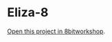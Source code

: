 Eliza-8
=====

[Open this project in 8bitworkshop](http://8bitworkshop.com/redir.html?platform=apple2&githubURL=https%3A%2F%2Fgithub.com%2FQuantScientist%2FEliza-8&file=Eliza.c).
